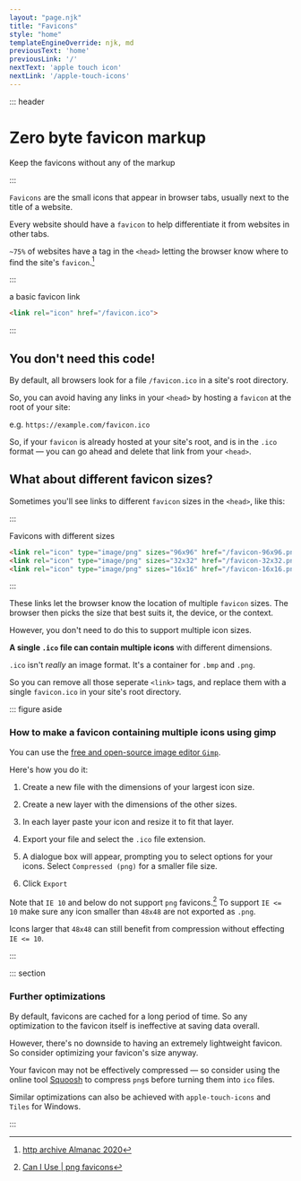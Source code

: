 ```yaml
---
layout: "page.njk"
title: "Favicons"
style: "home"
templateEngineOverride: njk, md
previousText: 'home'
previousLink: '/'
nextText: 'apple touch icon'
nextLink: '/apple-touch-icons'
---
```


::: header

<h1><span class="highlight">Zero byte favicon&nbspmarkup</span></h1>

<p><span class="highlight">Keep the favicons without any of the markup</span></p>

:::

`Favicons` are the small icons that appear in browser tabs, usually next to the title of a website.

Every website should have a `favicon` to help differentiate it from websites in other tabs.

`~75%` of websites have a tag in the `<head>` letting the browser know where to find the site's `favicon`.[^1]

:::

<figcaption>a basic favicon link</figcaption>

``` html 
<link rel="icon" href="/favicon.ico">
```

:::

## You don't need this code!

By default, all browsers look for a file `/favicon.ico` in a site's root directory.

So, you can avoid having any links in your `<head>` by hosting a `favicon` at the root of your site: 

e.g. `https://example.com/favicon.ico`

So, if your `favicon` is already hosted at your site's root, and is in the `.ico` format — you can go ahead and delete that link from your&nbsp;`<head>`. 


## What about different favicon sizes?

Sometimes you'll see links to different `favicon` sizes in the `<head>`, like&nbsp;this:

:::

<figcaption>Favicons with different sizes</figcaption>

``` html 
<link rel="icon" type="image/png" sizes="96x96" href="/favicon-96x96.png">
<link rel="icon" type="image/png" sizes="32x32" href="/favicon-32x32.png">
<link rel="icon" type="image/png" sizes="16x16" href="/favicon-16x16.png">
```

:::

These links let the browser know the location of multiple `favicon` sizes. 
The browser then picks the size that best suits it, the device, or the context.

However, you don't need to do this to support multiple icon sizes.

**A single `.ico` file can contain multiple icons** with different dimensions. 

`.ico` isn't *really* an image format. It's a container for `.bmp` and `.png`.

So you can remove all those seperate `<link>` tags, and replace them with a single `favicon.ico` in your site's root directory.


::: figure aside

<figcaption>
 
### How to make a favicon containing multiple icons using gimp

</figcaption>

<aside>

You can use the [free and open-source image editor `Gimp`](https://www.gimp.org/).

Here's how you do it: 

1. Create a new file with the dimensions of your largest icon size.

2. Create a new layer with the dimensions of the other sizes.

3. In each layer paste your icon and resize it to fit that layer.

4. Export your file and select the `.ico` file extension.

5. A dialogue box will appear, prompting you to select options for your icons. Select `Compressed (png)` for a smaller file size.

6. Click `Export`

Note that `IE 10` and below do not support `png` favicons.[^2] To support `IE <= 10` make sure any icon smaller than `48x48` are not exported as `.png`.

Icons larger that `48x48` can still benefit from compression without effecting `IE <= 10`.

</aside>

::: 

::: section

### Further optimizations

By default, favicons are cached for a long period of time. So any optimization to the favicon itself is ineffective at saving data overall.

However, there's no downside to having an extremely lightweight favicon. So consider optimizing your favicon's size anyway.

Your favicon may not be effectively compressed — so consider using the online tool [Squoosh](https://squoosh.app/) to compress `png`s before turning them into `ico` files.

Similar optimizations can also be achieved with `apple-touch-icons` and `Tiles` for Windows.

:::

[^1]: [http archive Almanac 2020](https://almanac.httparchive.org/en/2020/markup#favicons)
[^2]: [Can I Use | png favicons](https://caniuse.com/link-icon-png)
